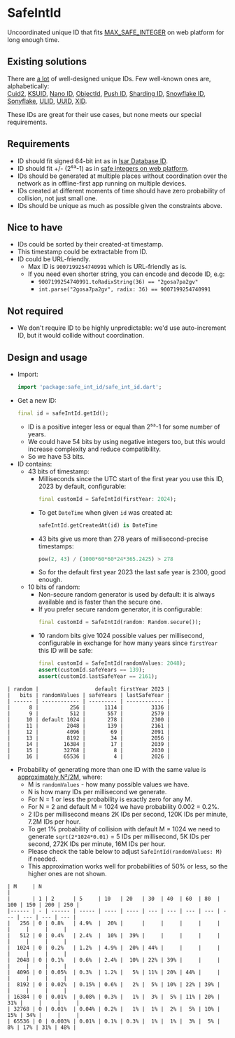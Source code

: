 # SafeIntId

Uncoordinated unique ID that fits [MAX_SAFE_INTEGER](https://developer.mozilla.org/en-US/docs/Web/JavaScript/Reference/Global_Objects/Number/MAX_SAFE_INTEGER) on web platform for long enough time.

## Existing solutions

There are [a lot](https://medium.com/geekculture/the-wild-world-of-unique-identifiers-uuid-ulid-etc-17cfb2a38fce)
of well-designed unique IDs. Few well-known ones are, alphabetically:  
[Cuid2](https://github.com/paralleldrive/cuid2),
[KSUID](https://github.com/segmentio/ksuid),
[Nano ID](https://github.com/ai/nanoid),
[ObjectId](https://www.mongodb.com/docs/manual/reference/method/ObjectId/),
[Push ID](https://firebase.blog/posts/2015/02/the-2120-ways-to-ensure-unique_68#whats-in-a-push-id),
[Sharding ID](https://instagram-engineering.com/sharding-ids-at-instagram-1cf5a71e5a5c),
[Snowflake ID](https://en.wikipedia.org/wiki/Snowflake_ID),
[Sonyflake](https://github.com/sony/sonyflake),
[ULID](https://github.com/ulid/spec),
[UUID](https://en.wikipedia.org/wiki/Universally_unique_identifier),
[XID](https://github.com/rs/xid).

These IDs are great for their use cases, but none meets our special requirements.

## Requirements

* ID should fit signed 64-bit int as in [Isar Database ID](https://isar.dev/schema.html#isar-id).
* ID should fit +/- (2⁵³-1) as in [safe integers on web platform](https://developer.mozilla.org/en-US/docs/Web/JavaScript/Reference/Global_Objects/Number/isSafeInteger#description).
* IDs should be generated at multiple places without coordination over the network
  as in offline-first app running on multiple devices.
* IDs created at different moments of time should have zero probability of collision,
  not just small one.
* IDs should be unique as much as possible given the constraints above.

## Nice to have

* IDs could be sorted by their created-at timestamp.
* This timestamp could be extractable from ID.
* ID could be URL-friendly.
    * Max ID is `9007199254740991` which is URL-friendly as is.
    * If you need even shorter string, you can encode and decode ID, e.g:
        * `9007199254740991.toRadixString(36) == "2gosa7pa2gv"`
        * `int.parse("2gosa7pa2gv", radix: 36) == 9007199254740991`

## Not required

* We don't require ID to be highly unpredictable:
  we'd use auto-increment ID, but it would collide without coordination.

## Design and usage

* Import:
    ```dart
    import 'package:safe_int_id/safe_int_id.dart';
    ```
* Get a new ID:
    ```dart
    final id = safeIntId.getId();
    ```
    * ID is a positive integer less or equal than 2⁵³-1 for some number of years.
    * We could have 54 bits by using negative integers too,
      but this would increase complexity and reduce compatibility.
    * So we have 53 bits.
* ID contains:
    * 43 bits of timestamp:
        * Milliseconds since the UTC start of the first year you use this ID,
          2023 by default, configurable:
            ```dart
            final customId = SafeIntId(firstYear: 2024);
            ```
        * To get `DateTime` when given `id` was created at:
            ```dart
            safeIntId.getCreatedAt(id) is DateTime
            ```
        * 43 bits give us more than 278 years of millisecond-precise timestamps:
            ```dart
            pow(2, 43) / (1000*60*60*24*365.2425) > 278
            ```
        * So for the default first year 2023 the last safe year is 2300, good enough.
    * 10 bits of random:
        * Non-secure random generator is used by default:
          it is always available and is faster than the secure one.
        * If you prefer secure random generator, it is configurable:
            ```dart
            final customId = SafeIntId(random: Random.secure());
            ```
        * 10 random bits give 1024 possible values per millisecond, configurable
          in exchange for how many years since `firstYear` this ID will be safe:
            ```dart
            final customId = SafeIntId(randomValues: 2048);
            assert(customId.safeYears == 139);
            assert(customId.lastSafeYear == 2161);
            ```

```
| random |                  default firstYear 2023 |
|   bits | randomValues | safeYears | lastSafeYear |
| ------ | ------------ | --------- | ------------ |
|      8 |          256 |      1114 |         3136 |
|      9 |          512 |       557 |         2579 |
|     10 | default 1024 |       278 |         2300 |
|     11 |         2048 |       139 |         2161 |
|     12 |         4096 |        69 |         2091 |
|     13 |         8192 |        34 |         2056 |
|     14 |        16384 |        17 |         2039 |
|     15 |        32768 |         8 |         2030 |
|     16 |        65536 |         4 |         2026 |
```

* Probability of generating more than one ID with the same value
  is [approximately N²/2M](https://en.wikipedia.org/wiki/Birthday_problem#Square_approximation),
  where:
    * M is `randomValues` - how many possible values we have.
    * N is how many IDs per millisecond we generate.
    * For N = 1 or less the probability is exactly zero for any M.
    * For N = 2 and default M = 1024 we have probability 0.002 = 0.2%.
    * 2 IDs per millisecond means 2K IDs per second,
      120K IDs per minute, 7.2M IDs per hour.
    * To get 1% probability of collision with default M = 1024 we need to generate
      `sqrt(2*1024*0.01)` = 5 IDs per millisecond,
      5K IDs per second, 272K IDs per minute, 16M IDs per hour.
    * Please check the table below to adjust `SafeIntId(randomValues: M)` if needed.
    * This approximation works well for probabilities of 50% or less,
      so the higher ones are not shown.

```
| M     | N                                                                                |
|       | 1 | 2      | 5     | 10   | 20   | 30  | 40  | 60  | 80  | 100 | 150 | 200 | 250 |
|------ | - | ------ | ----- | ---- | ---- | --- | --- | --- | --- | --- | --- | --- | --- |
|   256 | 0 | 0.8%   | 4.9%  |  20% |      |     |     |     |     |     |     |     |     |
|   512 | 0 | 0.4%   | 2.4%  |  10% |  39% |     |     |     |     |     |     |     |     |
|  1024 | 0 | 0.2%   | 1.2%  | 4.9% |  20% | 44% |     |     |     |     |     |     |     |
|  2048 | 0 | 0.1%   | 0.6%  | 2.4% |  10% | 22% | 39% |     |     |     |     |     |     |
|  4096 | 0 | 0.05%  | 0.3%  | 1.2% |   5% | 11% | 20% | 44% |     |     |     |     |     |
|  8192 | 0 | 0.02%  | 0.15% | 0.6% |   2% |  5% | 10% | 22% | 39% |     |     |     |     |
| 16384 | 0 | 0.01%  | 0.08% | 0.3% |   1% |  3% |  5% | 11% | 20% | 31% |     |     |     |
| 32768 | 0 | 0.01%  | 0.04% | 0.2% |   1% |  1% |  2% |  5% | 10% | 15% | 34% |     |     |
| 65536 | 0 | 0.003% | 0.01% | 0.1% | 0.3% |  1% |  1% |  3% |  5% |  8% | 17% | 31% | 48% |
```
